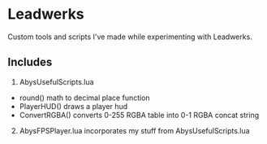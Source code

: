 Leadwerks
=========

Custom tools and scripts I've made while experimenting with Leadwerks.

## Includes

1. AbysUsefulScripts.lua
 * round() math to decimal place function
 * PlayerHUD() draws a player hud
 * ConvertRGBA() converts 0-255 RGBA table into 0-1 RGBA concat string

2. AbysFPSPlayer.lua incorporates my stuff from AbysUsefulScripts.lua
